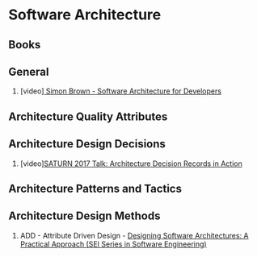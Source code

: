 # Software Architecture

## Books


## General
1. [video][ Simon Brown - Software Architecture for Developers](https://www.youtube.com/watch?v=z1xLDzx7hgw)
## Architecture Quality Attributes



## Architecture Design Decisions

1. [video][SATURN 2017 Talk: Architecture Decision Records in Action](https://www.youtube.com/watch?v=41NVge3_cYo)


## Architecture Patterns and Tactics


## Architecture Design Methods
1. ADD - Attribute Driven Design - [Designing Software Architectures: A Practical Approach (SEI Series in Software Engineering)](https://www.amazon.com/Designing-Software-Architectures-Practical-Engineering/dp/0134390784)
